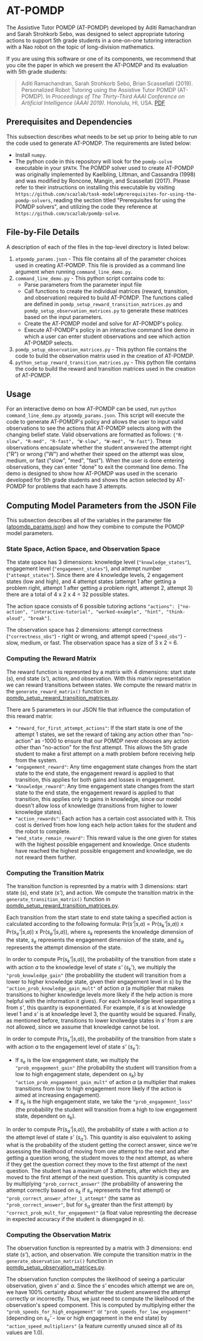 # AT-POMDP

The Assistive Tutor POMDP (AT-POMDP) developed by Aditi Ramachandran and Sarah Strohkorb Sebo, was designed to select appropriate tutoring actions to support 5th grade students in a one-on-one tutoring interaction with a Nao robot on the topic of long-division mathematics. 

If you are using this software or one of its components, we recommend that you cite the paper in which we present the AT-POMDP and its evaluation with 5th grade students:

> Aditi Ramachandran, Sarah Strohkorb Sebo, Brian Scassellati (2019). Personalized Robot Tutoring using the Assistive Tutor POMDP (AT-POMDP). In *Proceedings of The Thirty-Third AAAI Conference on Artificial Intelligence (AAAI 2019)*. Honolulu, HI, USA. [PDF](https://scazlab.yale.edu/sites/default/files/files/Ramachandran_Sebo_AAAI_2018.pdf)

## Prerequisites and Dependencies
This subsection describes what needs to be set up prior to being able to run the code used to generate AT-POMDP. The requirements are listed below:
- Install `numpy`. 
- The python code in this repository will look for the `pomdp-solve` executable in your `$PATH`. The POMDP solver used to create AT-POMDP was originally implemented by Kaelbling, Littman, and Cassandra (1998) and was modified by Roncone, Mangin, and Scassellati (2017). Please refer to their instructions on installing this executable by visiting `https://github.com/scazlab/task-models#prerequisites-for-using-the-pomdp-solvers`, reading the section titled "Prerequisites for using the POMDP solvers", and utilizing the code they reference at `https://github.com/scazlab/pomdp-solve`.

## File-by-File Details
A description of each of the files in the top-level directory is listed below: 
1. `atpomdp_params.json` -  This file contains all of the parameter choices used in creating AT-POMDP. This file is provided as a command line argument when running `command_line_demo.py`.
2.  `command_line_demo.py` - This python script contains code to: 
    * Parse parameters from the parameter input file 
    * Call functions to create the individual matrices (reward, transition, and observation) required to build AT-POMDP. The functions called are defined in `pomdp_setup_reward_transition_matrices.py` and `pomdp_setup_observation_matrices.py` to generate these matrices based on the input parameters.
    * Create the AT-POMDP model and solve for AT-POMDP's policy.
    * Execute AT-POMDP's policy in an interactive command line demo in which a user can enter student observations and see which action AT-POMDP selects.
3. `pomdp_setup_observation_matrices.py` - This python file contains the code to build the observation matrix used in the creation of AT-POMDP.
4. `python_setup_reward_transition_matrices.py` - This python file contains the code to build the reward and transition matrices used in the creation of AT-POMDP.

## Usage
For an interactive demo on how AT-POMDP can be used, run `python command_line_demo.py atpomdp_params.json`. This script will execute the code to generate AT-POMDP's policy and allows the user to input valid observations to see the actions that AT-POMDP selects along with the changing belief state. Valid observations are formatted as follows: `{"R-slow", "R-med", "R-fast", "W-slow", "W-med", "W-fast"}`. These observations encapsulate whether the student answered the attempt right ("R") or wrong ("W") and whether their speed on the attempt was slow, medium, or fast ("slow", "med", "fast"). When the user is done entering observations, they can enter "done" to exit the command line demo. The demo is designed to show how AT-POMDP was used in the scenario developed for 5th grade students and shows the action selected by AT-POMDP for problems that each have 3 attempts.

## Computing Model Parameters from the JSON File

This subsection describes all of the variables in the parameter file ([atpomdp_params.json](https://github.com/ScazLab/AT-POMDP/blob/master/atpomdp_params.json)) and how they combine to compute the POMDP model parameters. 

### State Space, Action Space, and Observation Space

The state space has 3 dimensions: knowledge level (`"knowledge_states"`), engagement level (`"engagement_states"`), and attempt number (`"attempt_states"`). Since there are 4 knowledge levels, 2 engagement states (low and high), and 4 attempt states (attempt 1 after getting a problem right, attempt 1 after getting a problem right, attempt 2, attempt 3) there are a total of 4 x 2 x 4 = 32 possible states.

The action space consists of 6 possible tutoring actions `"actions": ["no-action", "interactive-tutorial", "worked-example", "hint", "think-aloud", "break"]`.

The observation space has 2 dimensions: attempt correctness (`"correctness_obs"`) - right or wrong, and attempt speed (`"speed_obs"`) - slow, medium, or fast. The observation space has a size of 3 x 2 = 6. 

### Computing the Reward Matrix

The reward function is represnted by a matrix with 4 dimensions: start state (*s*), end state (*s'*), action, and observation. With this matrix representation we can reward transitions between states. We compute the reward matrix in the `generate_reward_matrix()` function in [pomdp_setup_reward_transition_matrices.py](https://github.com/ScazLab/AT-POMDP/blob/master/pomdp_setup_reward_transition_matrices.py). 

There are 5 parameters in our JSON file that influence the computation of this reward matrix: 
- `"reward_for_first_attempt_actions"`: If the start state is one of the attempt 1 states, we set the reward of taking any action other than "no-action" as -1000 to ensure that our POMDP never chooses any action other than "no-action" for the first attempt. This allows the 5th grade student to make a first attempt on a math problem before receiving help from the system. 
- `"engagement_reward"`: Any time engagement state changes from the start state to the end state, the engagement reward is applied to that transition, this applies for both gains and losses in engagement. 
- `"knowledge_reward"`: Any time engagement state changes from the start state to the end state, the engagement reward is applied to that transition, this applies only to gains in knowledge, since our model doesn't allow loss of knowledge (transitions from higher to lower knowledge states). 
- `"action_rewards"`: Each action has a certain cost associated with it. This cost is derived from how long each help action takes for the student and the robot to complete. 
- `"end_state_remain_reward"`: This reward value is the one given for states with the highest possible engagement and knowledge. Once students have reached the highest possible engagement and knowledge, we do not reward them further. 

### Computing the Transition Matrix

The transition function is represnted by a matrix with 3 dimensions: start state (*s*), end state (*s'*), and action. We compute the transition matrix in the `generate_transition_matrix()` function in [pomdp_setup_reward_transition_matrices.py](https://github.com/ScazLab/AT-POMDP/blob/master/pomdp_setup_reward_transition_matrices.py). 

Each transition from the start state to end state taking a specified action is calculated according to the following formula: Pr(*s'*|*s*,*a*) = Pr(*s<sub>k</sub>'*|*s*,*a*)) x Pr(*s<sub>e</sub>'*|*s*,*a*)) x Pr(*s<sub>a</sub>'*|*s*,*a*)), where *s<sub>k</sub>* represents the knowledge dimension of the state, *s<sub>e</sub>* represents the engagement dimension of the state, and *s<sub>a</sub>* represents the attempt dimension of the state. 

In order to compute Pr(*s<sub>k</sub>'*|*s*,*a*)), the probability of the transition from state *s* with action *a* to the knowledge level of state *s'* (*s<sub>k</sub>*'), we multiply the `"prob_knowledge_gain"` (the probablility the student will transition from a lower to higher knowledge state, given their engagement level in *s*) by the `"action_prob_knowledge_gain_mult"` of action *a* (a multiplier that makes transitions to higher knowledge levels more likely if the help action is more helpful with the information it gives). For each knowledge level separating *s* from *s'*, this quantity is exponentiated. For example, if *s* is at knowledge level 1 and *s'* is at knowledge level 3, the quantity would be squared. Finally, as mentioned before, transitions to lower knolwedge states in *s'* from *s* are not allowed, since we assume that knowledge cannot be lost. 

In order to compute Pr(*s<sub>e</sub>'*|*s*,*a*)), the probability of the transition from state *s* with action *a* to the engagement level of state *s'* (*s<sub>e</sub>'*):
- If *s<sub>e</sub>* is the low engagement state, we multiply the `"prob_engagement_gain"` (the probability the student will transition from a low to high engagement state, dependent on *s<sub>k</sub>*) by `"action_prob_engagement_gain_mult"` of action *a* (a multiplier that makes transitions from low to high engagement more likely if the action is aimed at increasing engagement).
- If *s<sub>e</sub>* is the high engagement state, we take the `"prob_engagement_loss"` (the probability the student will transition from a high to low engagement state, dependent on *s<sub>k</sub>*).

In order to compute Pr(*s<sub>a</sub>'*|*s*,*a*)), the probability of state *s* with action *a* to the attempt level of state *s'* (*s<sub>a</sub>'*). This quantity is also equivalent to asking what is the probability of the student getting the correct answer, since we're assessing the likelihood of moving from one attempt to the next and after getting a question wrong, the student moves to the next attempt, as where if they get the question correct they move to the first attempt of the next question. The student has a maximum of 3 attempts, after which they are moved to the first attempt of the next question. This quantity is computed by multiplying `"prob_correct_answer"` (the probability of answering the attempt correctly based on *s<sub>k</sub>* if *s<sub>a</sub>* represents the first attempt) or `"prob_correct_answer_after_1_attempt"` (the same as `"prob_correct_answer"`, but for *s<sub>a</sub>* greater than the first attempt) by `"correct_prob_mult_for_engagement"` (a float value represnting the decrease in expected accuracy if the student is disengaged in *s*). 

### Computing the Observation Matrix

The observation function is represnted by a matrix with 3 dimensions: end state (*s'*), action, and observation. We compute the transition matrix in the `generate_observation_matrix()` function in [pomdp_setup_observation_matrices.py](https://github.com/ScazLab/AT-POMDP/blob/master/pomdp_setup_observation_matrices.py). 

The observation function computes the likelihood of seeing a particular observation, given *s'* and *a*. Since the *s'* encodes which attempt we are on, we have 100% certainty about whether the student answered the attempt correctly or incorrectly. Thus, we just need to compute the likelihood of the observation's speed component. This is computed by multiplying either the `"prob_speeds_for_high_engagement"` or `"prob_speeds_for_low_engagement"` (depending on *s<sub>e</sub>'* - low or high engagement in the end state) by `"action_speed_multipliers"` (a feature currently unused since all of its values are 1.0). 













